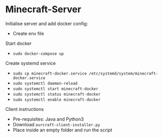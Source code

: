 # Minecraft-Server

Initialise server and add docker config:
- Create env file

Start docker
- `sudo docker-compose up`

Create systemd service
- `sudo cp minecraft-docker.service /etc/systemd/system/minecraft-docker.service`
- `sudo systemctl daemon-reload`
- `sudo systemctl start minecraft-docker`
- `sudo systemctl status minecraft-docker`
- `sudo systemctl enable minecraft-docker`

Client instructions
- Pre-requisites: Java and Python3 
- Download `ourcraft-client-installer.py`
- Place inside an empty folder and run the script

